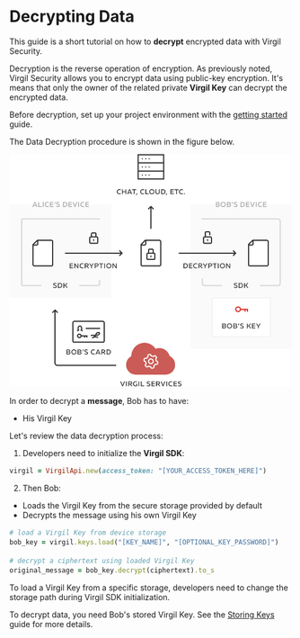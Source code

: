 # Decrypting Data

This guide is a short tutorial on how to **decrypt** encrypted data with Virgil Security.

Decryption is the reverse operation of encryption. As previously noted, Virgil Security allows you to encrypt data using public-key encryption. It's means that only the owner of the related private **Virgil Key** can decrypt the encrypted data.

Before decryption, set up your project environment with the [getting started](/documentation/guides/configuration/client-configuration.md) guide.

The Data Decryption procedure is shown in the figure below.

![Virgil Encryption Intro](/documentation/img/Encryption_introduction.png "Data decryption")

In order to decrypt a **message**, Bob has to have:
 - His Virgil Key

Let's review the data decryption process:

1. Developers need to initialize the **Virgil SDK**:

```ruby
virgil = VirgilApi.new(access_token: "[YOUR_ACCESS_TOKEN_HERE]")
```

2. Then Bob:

  - Loads the Virgil Key from the secure storage provided by default
  - Decrypts the message using his own Virgil Key

  ```ruby
  # load a Virgil Key from device storage
  bob_key = virgil.keys.load("[KEY_NAME]", "[OPTIONAL_KEY_PASSWORD]")

  # decrypt a ciphertext using loaded Virgil Key
  original_message = bob_key.decrypt(ciphertext).to_s
  ```

To load a Virgil Key from a specific storage, developers need to change the storage path during Virgil SDK initialization.

To decrypt data, you need Bob's stored Virgil Key. See the [Storing Keys](/documentation/guides/virgil-key/saving-key.md) guide for more details.
